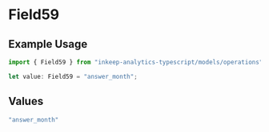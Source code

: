 # Field59

## Example Usage

```typescript
import { Field59 } from "inkeep-analytics-typescript/models/operations";

let value: Field59 = "answer_month";
```

## Values

```typescript
"answer_month"
```